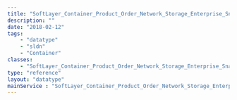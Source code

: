 ```yaml
---
title: "SoftLayer_Container_Product_Order_Network_Storage_Enterprise_SnapshotSpace_Upgrade"
description: ""
date: "2018-02-12"
tags:
    - "datatype"
    - "sldn"
    - "Container"
classes:
    - "SoftLayer_Container_Product_Order_Network_Storage_Enterprise_SnapshotSpace_Upgrade"
type: "reference"
layout: "datatype"
mainService : "SoftLayer_Container_Product_Order_Network_Storage_Enterprise_SnapshotSpace_Upgrade"
---
```

